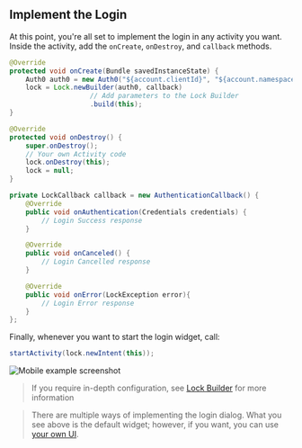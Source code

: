 ## Implement the Login

At this point, you're all set to implement the login in any activity you want. Inside the activity, add the `onCreate`, `onDestroy`, and `callback` methods.

```java
@Override
protected void onCreate(Bundle savedInstanceState) {
    Auth0 auth0 = new Auth0("${account.clientId}", "${account.namespace}");
    lock = Lock.newBuilder(auth0, callback)
                    // Add parameters to the Lock Builder
                    .build(this);
}
```

```java
@Override
protected void onDestroy() {
    super.onDestroy();
    // Your own Activity code
    lock.onDestroy(this);
    lock = null;
}
```

```java
private LockCallback callback = new AuthenticationCallback() {
    @Override
    public void onAuthentication(Credentials credentials) {
        // Login Success response
    }

    @Override
    public void onCanceled() {
        // Login Cancelled response
    }

    @Override
    public void onError(LockException error){
        // Login Error response
    }
};
```

Finally, whenever you want to start the login widget, call:

```java
startActivity(lock.newIntent(this));
```

<div class="phone-mockup"><img src="/media/articles/libraries/lock-android/login.png" alt="Mobile example screenshot"/></div>

> If you require in-depth configuration, see [Lock Builder](/libraries/lock-android#lock-builder) for more information

> There are multiple ways of implementing the login dialog. What you see above is the default widget; however, if you want, you can use [your own UI](/quickstart/native/android/02-custom-login).
